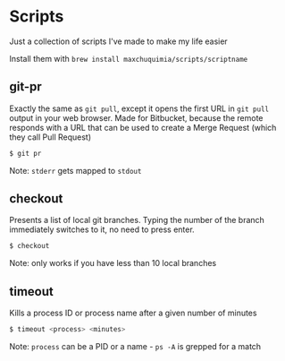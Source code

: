 # Scripts
Just a collection of scripts I've made to make my life easier

Install them with `brew install maxchuquimia/scripts/scriptname`

## git-pr

Exactly the same as `git pull`, except it opens the first URL in `git pull` output in your web browser.
Made for Bitbucket, because the remote responds with a URL that can be used to create a Merge Request (which they call Pull Request)

```sh
$ git pr
```

Note: `stderr` gets mapped to `stdout`


## checkout

Presents a list of local git branches. Typing the number of the branch immediately switches to it, no need to press enter.

```sh
$ checkout
```

Note: only works if you have less than 10 local branches

## timeout

Kills a process ID or process name after a given number of minutes

```sh
$ timeout <process> <minutes>
```

Note: `process` can be a PID or a name - `ps -A` is grepped for a match
